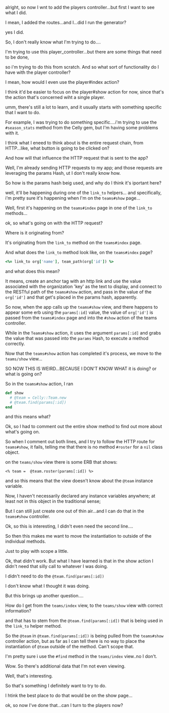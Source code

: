 alright, so now I wnt to add the players controller...but first I want to see what I did. 

I mean, I added the routes...and I...did I run the generator?

yes I did.

So, I don't really know what I'm trying to do....

I'm trying to use this player_controller...but there are some things that need to be done, 

so i'm trying to do this from scratch. And so what sort of functionality do I have with the player controller? 

I mean, how would I even use the player#index action? 

I think it'd be easier to focus on the player#show action for now, since that's the action that's concerned wiht a single player. 

umm, there's still a lot to learn, and it usually starts with something specific that I want to do. 

For example, I was trying to do something specific....i'm trying to use the `#season_stats` method from the Celly gem, but I'm having some problems with it. 

I think what I eneed to think about is the entire request chain, from HTTP...like, what button is going to be clicked on? 

And how will that influence the HTTP request that is sent to the app? 

Well, I'm already sending HTTP requests to my app; and those requests are leveraging the params Hash, ut I don't really know how. 

So how is the params hash beig used, and why do I think it's iportant here? 

well, it'll be happening during one of the `link_to` helpers... and specifically, i'm pretty sure it's happening when I'm on the `teams#show` page...

Well, first it's happening on the `teams#index` page in one of the `link_to` methods...

ok, so what's going on with the HTTP request? 

Where is it originating from? 

It's originating from the `link_to` method on the `teams#index` page. 

And what does the `link_to` method look like, on the `teams#index` page?

```ruby
<%= link_to org['name'], team_path(org['id']) %>
```

and what does this mean? 

It means, create an anchor tag with an http link and use the value associated with the organization 'key' as the text to display, and connect to the RESTful path of the `teams#show` action, and pass in the value of the `org['id']` and that get's placed in the params hash, apparently. 


So now, when the app calls up the `teams#show` view, and there happens to appear some erb using the `params[:id]` value, the value of `org['id']` is passed from the `teams#index` page and into the `#show` action of the teams controller. 

While in the `Teams#show` action, it uses the argument `params[:id]` and grabs the value that was passed into the `params` Hash, to execute a method correctly. 

Now that the `teams#show` action has completed it's process, we move to the `teams/show` view...

SO NOW THIS IS WEIRD...BECAUSE I DON'T KNOW WHAT it is doing? or what is going on? 

So in the `teams#show` action, I ran

```ruby
def show
  # @team = Celly::Team.new
  # @team.find(params[:id])
end
```

and this means what? 

Ok, so I had to comment out the entire show method to find out more about what's going on. 

So when I comment out both lines, and I try to follow the HTTP route for `teams#show`, it fails, telling me that there is no method `#roster` for a `nil` class object. 

on the `teams/show` view there is some ERB that shows: 

```erb
<% team =  @team.roster(params[:id]) %>
```

and so this means that the view doesn't know about the `@team` instance variable. 

Now, I haven't necessarily declared any instance variables anywhere; at least not in this object in the traditional sense; 

But I can still just create one out of thin air...and I can do that in the `teams#show` controller. 

Ok, so this is interesting, I didn't even need the second line....

So then this makes me want to move the instantiation to outside of the individual methods. 

Just to play with scope a little. 

Ok, that didn't work. But what I have learned is that in the show action I didn't need that silly call to whatever I was doing. 

I didn't need to do the `@team.find(params[:id])`

I don't know what I thought it was doing. 

But this brings up another question....

How do I get from the `teams/index` view, to the `teams/show` view with correct information? 

and that has to stem from the `@team.find(params[:id])` that is being used in the `link_to` helper method. 

So the `@team` in `@team.find(params[:id])` is being pulled from the `teams#show` controller action, but as far as I can tell there is no way to place the instantiation of `@team` outside of the method. Can't scope that. 

I'm pretty sure i use the `#find` method in the `teams/index` view..no I don't. 

Wow. So there's additional data that I'm not even viewing. 

Well, that's interesting. 

So that's something I definitely want to try to do. 

I htink the best place to do that would be on the show page...

ok, so now I've done that...can I turn to the players now? 